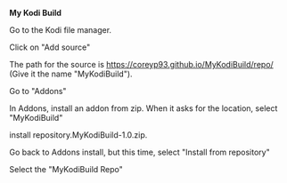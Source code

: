 <B>My Kodi Build</B>

Go to the Kodi file manager.

Click on "Add source"

The path for the source is https://coreyp93.github.io/MyKodiBuild/repo/ (Give it the name "MyKodiBuild").

Go to "Addons"

In Addons, install an addon from zip. When it asks for the location, select "MyKodiBuild"

install repository.MyKodiBuild-1.0.zip.

Go back to Addons install, but this time, select "Install from repository"

Select the "MyKodiBuild Repo"
